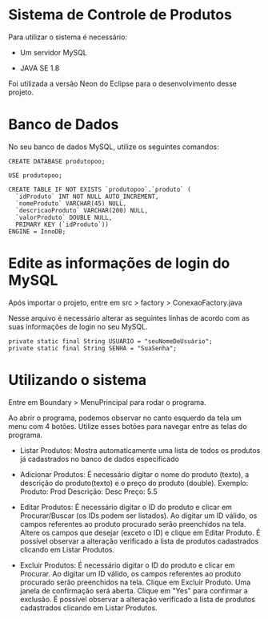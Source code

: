 # Sistema de Controle de Produtos

Para utilizar o sistema é necessário:

- Um servidor MySQL

- JAVA SE 1.8

Foi utilizada a versão Neon do Eclipse para o desenvolvimento desse projeto.

# Banco de Dados

No seu banco de dados MySQL, utilize os seguintes comandos:
```
CREATE DATABASE produtopoo;

USE produtopoo;

CREATE TABLE IF NOT EXISTS `produtopoo`.`produto` (
  `idProduto` INT NOT NULL AUTO_INCREMENT,
  `nomeProduto` VARCHAR(45) NULL,
  `descricaoProduto` VARCHAR(200) NULL,
  `valorProduto` DOUBLE NULL,
  PRIMARY KEY (`idProduto`))
ENGINE = InnoDB;
```

# Edite as informações de login do MySQL

Após importar o projeto, entre em src > factory > ConexaoFactory.java

Nesse arquivo é necessário alterar as seguintes linhas de acordo com as suas informações de login no seu MySQL.
```
private static final String USUARIO = "seuNomeDeUsuário";
private static final String SENHA = "SuaSenha";
```

# Utilizando o sistema

Entre em Boundary > MenuPrincipal para rodar o programa.
	
Ao abrir o programa, podemos observar no canto esquerdo da tela um menu com 4 botões. 
Utilize esses botões para navegar entre as telas do programa.
	
- Listar Produtos: 
	Mostra automaticamente uma lista de todos os produtos já cadastrados no banco de dados especificado
	
- Adicionar Produtos: É necessário digitar o nome do produto (texto), a descrição do produto(texto) e o preço do produto (double).
	Exemplo: Produto: Prod
	 Descrição: Desc
	 Preço: 5.5
				 
- Editar Produtos:
	É necessário digitar o ID do produto e clicar em Procurar/Buscar (os IDs podem ser listados).
	Ao digitar um ID válido, os campos referentes ao produto procurado serão preenchidos na tela.
	Altere os campos que desejar (exceto o ID) e clique em Editar Produto.
	É possível observar a alteração verificado a lista de produtos cadastrados clicando em Listar Produtos.
					   
- Excluir Produtos:
	É necessário digitar o ID do produto e clicar em Procurar.
	Ao digitar um ID válido, os campos referentes ao produto procurado serão preenchidos na tela.
	Clique em Excluir Produto.
	Uma janela de confirmação será aberta. Clique em "Yes" para confirmar a exclusão.
	É possível observar a alteração verificado a lista de produtos cadastrados clicando em Listar Produtos.					   
